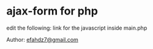 # ajax-form for php

edit the following: 
link for the javascript inside main.php

Author: efahdz7@gmail.com